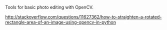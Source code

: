 Tools for basic photo editing with OpenCV.

http://stackoverflow.com/questions/11627362/how-to-straighten-a-rotated-rectangle-area-of-an-image-using-opencv-in-python

